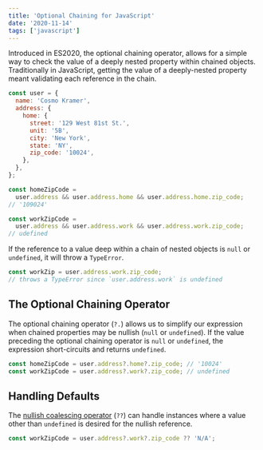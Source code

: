 ```yaml
---
title: 'Optional Chaining for JavaScript'
date: '2020-11-14'
tags: ['javascript']
---
```


Introduced in ES2020, the optional chaining operator, allows for a simple way to check the value of a deeply nested property within chained objects. Traditionally in JavaScript, getting the value of a deeply-nested property meant validating each reference in the chain.

```javascript
const user = {
  name: 'Cosmo Kramer',
  address: {
    home: {
      street: '129 West 81st St.',
      unit: '5B',
      city: 'New York',
      state: 'NY',
      zip_code: '10024',
    },
  },
};

const homeZipCode =
  user.address && user.address.home && user.address.home.zip_code;
// '109024'

const workZipCode =
  user.address && user.address.work && user.address.work.zip_code;
// udefined
```

If the reference to a value deep within a chain of nested objects is `null` or `undefined`, it will throw a `TypeError`.

```javascript
const workZip = user.address.work.zip_code;
// throws a TypeError since `user.address.work` is undefined
```

## The Optional Chaining Operator

The optional chaining operator (`?.`) allows us to simplify our expression when chained properties may be nullish (`null` or `undefined`). If the value preceding the optional chaining operator is `null` or `undefined`, the expression short-circuits and returns `undefined`.

```javascript
const homeZipCode = user.address?.home?.zip_code; // '10024'
const workZipCode = user.address?.work?.zip_code; // undefined
```

## Handling Defaults

The [nullish coalescing operator](/nullish-coalescing) (`??`) can handle instances where a value other than `undefined` is desired for the nullish reference.

```javascript
const workZipCode = user.address?.work?.zip_code ?? 'N/A';
```
